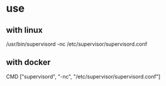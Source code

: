 # use

## with linux
/usr/bin/supervisord -nc /etc/supervisor/supervisord.conf

## with docker
CMD ["supervisord", "-nc", "/etc/supervisor/supervisord.conf"]